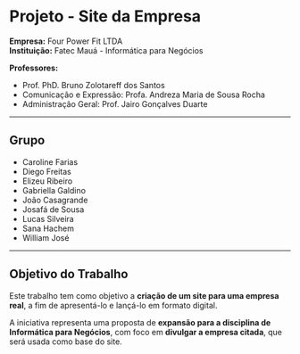 # Projeto - Site da Empresa  

**Empresa:** Four Power Fit LTDA  
**Instituição:** Fatec Mauá - Informática para Negócios  

**Professores:**  
- Prof. PhD. Bruno Zolotareff dos Santos  
- Comunicação e Expressão: Profa. Andreza Maria de Sousa Rocha  
- Administração Geral: Prof. Jairo Gonçalves Duarte  

---

## Grupo  

- Caroline Farias  
- Diego Freitas  
- Elizeu Ribeiro  
- Gabriella Galdino  
- João Casagrande  
- Josafá de Sousa  
- Lucas Silveira  
- Sana Hachem  
- William José  

---

## Objetivo do Trabalho  

Este trabalho tem como objetivo a **criação de um site para uma empresa real**, a fim de apresentá-lo e lançá-lo em formato digital.  

A iniciativa representa uma proposta de **expansão para a disciplina de Informática para Negócios**, com foco em **divulgar a empresa citada**, que será usada como base do site.  
